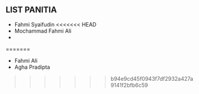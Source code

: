 ## LIST PANITIA

- Fahmi Syaifudin
<<<<<<< HEAD
- Mochammad Fahmi Ali
- 
=======
- Fahmi Ali
- Agha Pradipta
>>>>>>> b94e9cd45f0943f7df2932a427a9141f2bfb6c59
